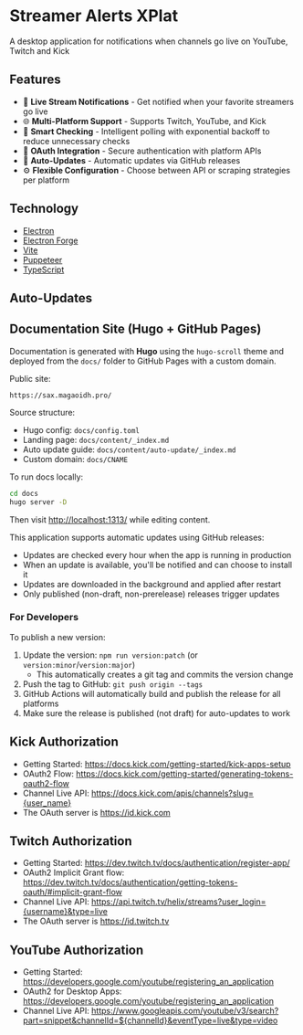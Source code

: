 # Streamer Alerts XPlat

A desktop application for notifications when channels go live on YouTube, Twitch and Kick

## Features

- 🔴 **Live Stream Notifications** - Get notified when your favorite streamers go live
- 🌐 **Multi-Platform Support** - Supports Twitch, YouTube, and Kick
- 🤖 **Smart Checking** - Intelligent polling with exponential backoff to reduce unnecessary checks
- 🔐 **OAuth Integration** - Secure authentication with platform APIs
- 🔄 **Auto-Updates** - Automatic updates via GitHub releases
- ⚙️ **Flexible Configuration** - Choose between API or scraping strategies per platform

## Technology

- [Electron](https://www.electronjs.org/)
- [Electron Forge](https://www.electronforge.io/)
- [Vite](https://vitejs.dev/)
- [Puppeteer](https://pptr.dev/)
- [TypeScript](https://www.typescriptlang.org/)

## Auto-Updates

## Documentation Site (Hugo + GitHub Pages)

Documentation is generated with **Hugo** using the `hugo-scroll` theme and deployed from the `docs/` folder to GitHub Pages with a custom domain.

Public site:

```text
https://sax.magaoidh.pro/
```

Source structure:

- Hugo config: `docs/config.toml`
- Landing page: `docs/content/_index.md`
- Auto update guide: `docs/content/auto-update/_index.md`
- Custom domain: `docs/CNAME`

To run docs locally:

```bash
cd docs
hugo server -D
```

Then visit <http://localhost:1313/> while editing content.

This application supports automatic updates using GitHub releases:

- Updates are checked every hour when the app is running in production
- When an update is available, you'll be notified and can choose to install it
- Updates are downloaded in the background and applied after restart
- Only published (non-draft, non-prerelease) releases trigger updates

### For Developers

To publish a new version:

1. Update the version: `npm run version:patch` (or `version:minor`/`version:major`)
   - This automatically creates a git tag and commits the version change
2. Push the tag to GitHub: `git push origin --tags`
3. GitHub Actions will automatically build and publish the release for all platforms
4. Make sure the release is published (not draft) for auto-updates to work

## Kick Authorization

- Getting Started: <https://docs.kick.com/getting-started/kick-apps-setup>
- OAuth2 Flow: <https://docs.kick.com/getting-started/generating-tokens-oauth2-flow>
- Channel Live API: <https://docs.kick.com/apis/channels?slug={user_name}>
- The OAuth server is <https://id.kick.com>

## Twitch Authorization

- Getting Started: <https://dev.twitch.tv/docs/authentication/register-app/>
- OAuth2 Implicit Grant flow: <https://dev.twitch.tv/docs/authentication/getting-tokens-oauth/#implicit-grant-flow>
- Channel Live API: <https://api.twitch.tv/helix/streams?user_login={username}&type=live>
- The OAuth server is <https://id.twitch.tv>

## YouTube Authorization

- Getting Started: <https://developers.google.com/youtube/registering_an_application>
- OAuth2 for Desktop Apps: <https://developers.google.com/youtube/registering_an_application>
- Channel Live API: <https://www.googleapis.com/youtube/v3/search?part=snippet&channelId=${channelId}&eventType=live&type=video>
